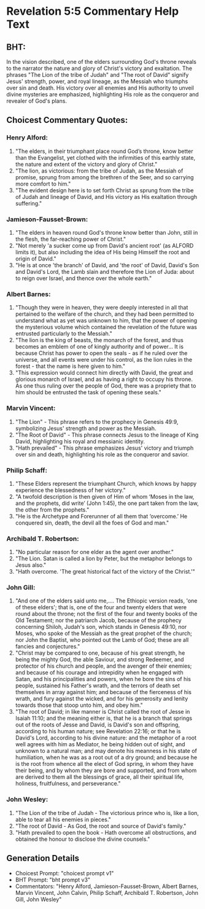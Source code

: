 # Revelation 5:5 Commentary Help Text

## BHT:
In the vision described, one of the elders surrounding God's throne reveals to the narrator the nature and glory of Christ's victory and exaltation. The phrases "The Lion of the tribe of Judah" and "The root of David" signify Jesus' strength, power, and royal lineage, as the Messiah who triumphs over sin and death. His victory over all enemies and His authority to unveil divine mysteries are emphasized, highlighting His role as the conqueror and revealer of God's plans.

## Choicest Commentary Quotes:
### Henry Alford:
1. "The elders, in their triumphant place round God’s throne, know better than the Evangelist, yet clothed with the infirmities of this earthly state, the nature and extent of the victory and glory of Christ."
2. "The lion, as victorious: from the tribe of Judah, as the Messiah of promise, sprung from among the brethren of the Seer, and so carrying more comfort to him."
3. "The evident design here is to set forth Christ as sprung from the tribe of Judah and lineage of David, and His victory as His exaltation through suffering."

### Jamieson-Fausset-Brown:
1. "The elders in heaven round God's throne know better than John, still in the flesh, the far-reaching power of Christ."
2. "Not merely 'a sucker come up from David's ancient root' (as ALFORD limits it), but also including the idea of His being Himself the root and origin of David."
3. "He is at once 'the branch' of David, and 'the root' of David, David's Son and David's Lord, the Lamb slain and therefore the Lion of Juda: about to reign over Israel, and thence over the whole earth."

### Albert Barnes:
1. "Though they were in heaven, they were deeply interested in all that pertained to the welfare of the church, and they had been permitted to understand what as yet was unknown to him, that the power of opening the mysterious volume which contained the revelation of the future was entrusted particularly to the Messiah."
2. "The lion is the king of beasts, the monarch of the forest, and thus becomes an emblem of one of kingly authority and of power... It is because Christ has power to open the seals - as if he ruled over the universe, and all events were under his control, as the lion rules in the forest - that the name is here given to him."
3. "This expression would connect him directly with David, the great and glorious monarch of Israel, and as having a right to occupy his throne. As one thus ruling over the people of God, there was a propriety that to him should be entrusted the task of opening these seals."

### Marvin Vincent:
1. "The Lion" - This phrase refers to the prophecy in Genesis 49:9, symbolizing Jesus' strength and power as the Messiah.
2. "The Root of David" - This phrase connects Jesus to the lineage of King David, highlighting his royal and messianic identity.
3. "Hath prevailed" - This phrase emphasizes Jesus' victory and triumph over sin and death, highlighting his role as the conqueror and savior.

### Philip Schaff:
1. "These Elders represent the triumphant Church, which knows by happy experience the blessedness of her victory." 
2. "A twofold description is then given of Him of whom ‘Moses in the law, and the prophets, did write’ (John 1:45), the one part taken from the law, the other from the prophets."
3. "He is the Archetype and Forerunner of all them that ‘overcome.’ He conquered sin, death, the devil all the foes of God and man."

### Archibald T. Robertson:
1. "No particular reason for one elder as the agent over another."
2. "The Lion. Satan is called a lion by Peter, but the metaphor belongs to Jesus also."
3. "Hath overcome. 'The great historical fact of the victory of the Christ.'"

### John Gill:
1. "And one of the elders said unto me,.... The Ethiopic version reads, 'one of these elders'; that is, one of the four and twenty elders that were round about the throne; not the first of the four and twenty books of the Old Testament; nor the patriarch Jacob, because of the prophecy concerning Shiloh, Judah's son, which stands in Genesis 49:10, nor Moses, who spoke of the Messiah as the great prophet of the church; nor John the Baptist, who pointed out the Lamb of God; these are all fancies and conjectures."
2. "Christ may be compared to one, because of his great strength, he being the mighty God, the able Saviour, and strong Redeemer, and protector of his church and people, and the avenger of their enemies; and because of his courage and intrepidity when he engaged with Satan, and his principalities and powers, when he bore the sins of his people, sustained his Father's wrath, and the terrors of death set themselves in array against him; and because of the fierceness of his wrath, and fury against the wicked, and for his generosity and lenity towards those that stoop unto him, and obey him."
3. "The root of David; in like manner is Christ called the root of Jesse in Isaiah 11:10; and the meaning either is, that he is a branch that springs out of the roots of Jesse and David, is David's son and offspring, according to his human nature; see Revelation 22:16; or that he is David's Lord, according to his divine nature: and the metaphor of a root well agrees with him as Mediator, he being hidden out of sight, and unknown to a natural man; and may denote his meanness in his state of humiliation, when he was as a root out of a dry ground; and because he is the root from whence all the elect of God spring, in whom they have their being, and by whom they are bore and supported, and from whom are derived to them all the blessings of grace, all their spiritual life, holiness, fruitfulness, and perseverance."


### John Wesley:
1. "The Lion of the tribe of Judah - The victorious prince who is, like a lion, able to tear all his enemies in pieces."
2. "The root of David - As God, the root and source of David's family."
3. "Hath prevailed to open the book - Hath overcome all obstructions, and obtained the honour to disclose the divine counsels."


## Generation Details
- Choicest Prompt: "choicest prompt v1"
- BHT Prompt: "bht prompt v3"
- Commentators: "Henry Alford, Jamieson-Fausset-Brown, Albert Barnes, Marvin Vincent, John Calvin, Philip Schaff, Archibald T. Robertson, John Gill, John Wesley"
